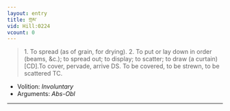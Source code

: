 ```yaml
---
layout: entry
title: གྲམ་
vid: Hill:0224
vcount: 0
---
```

> 1\. To spread (as of grain, for drying)\. 2\. To put or lay down in order (beams, &c\.); to spread out; to display; to scatter; to draw (a curtain) [CD]\.To cover, pervade, arrive DS\. To be covered, to be strewn, to be scattered TC\.

* Volition: _Involuntary_
* Arguments: _Abs-Obl_

---

